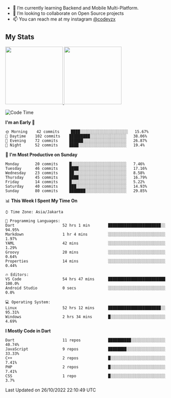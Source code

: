 - 🌱 I’m currently learning Backend and Mobile Multi-Platform.
- 👯 I’m looking to collaborate on Open Source projects
- 📫 You can reach me at my instagram <a href="https://www.instagram.com/codeyzx/">@codeyzx</a>

## My Stats
<p align="left">
<a href="https://github.com/codeyzx">
  <img height="180em" src="https://github-readme-stats-eight-theta.vercel.app/api?username=codeyzx&show_icons=true&theme=algolia&include_all_commits=true&count_private=true"/>
  <img height="180em" src="https://github-readme-stats-eight-theta.vercel.app/api/top-langs/?username=codeyzx&layout=compact&langs_count=8&theme=algolia"/>
</a>
</p>

<!--START_SECTION:waka-->
![Code Time](http://img.shields.io/badge/Code%20Time-243%20hrs%2025%20mins-blue)

**I'm an Early 🐤** 

```text
🌞 Morning    42 commits     ████░░░░░░░░░░░░░░░░░░░░░   15.67% 
🌆 Daytime    102 commits    █████████░░░░░░░░░░░░░░░░   38.06% 
🌃 Evening    72 commits     ██████░░░░░░░░░░░░░░░░░░░   26.87% 
🌙 Night      52 commits     ████░░░░░░░░░░░░░░░░░░░░░   19.4%

```
📅 **I'm Most Productive on Sunday** 

```text
Monday       20 commits     █░░░░░░░░░░░░░░░░░░░░░░░░   7.46% 
Tuesday      46 commits     ████░░░░░░░░░░░░░░░░░░░░░   17.16% 
Wednesday    23 commits     ██░░░░░░░░░░░░░░░░░░░░░░░   8.58% 
Thursday     45 commits     ████░░░░░░░░░░░░░░░░░░░░░   16.79% 
Friday       14 commits     █░░░░░░░░░░░░░░░░░░░░░░░░   5.22% 
Saturday     40 commits     ███░░░░░░░░░░░░░░░░░░░░░░   14.93% 
Sunday       80 commits     ███████░░░░░░░░░░░░░░░░░░   29.85%

```


📊 **This Week I Spent My Time On** 

```text
⌚︎ Time Zone: Asia/Jakarta

💬 Programming Languages: 
Dart                     52 hrs 1 min        ███████████████████████░░   94.95% 
Markdown                 1 hr 4 mins         ░░░░░░░░░░░░░░░░░░░░░░░░░   1.97% 
YAML                     42 mins             ░░░░░░░░░░░░░░░░░░░░░░░░░   1.29% 
Groovy                   20 mins             ░░░░░░░░░░░░░░░░░░░░░░░░░   0.64% 
Properties               14 mins             ░░░░░░░░░░░░░░░░░░░░░░░░░   0.44%

🔥 Editors: 
VS Code                  54 hrs 47 mins      █████████████████████████   100.0% 
Android Studio           0 secs              ░░░░░░░░░░░░░░░░░░░░░░░░░   0.0%

💻 Operating System: 
Linux                    52 hrs 12 mins      ███████████████████████░░   95.31% 
Windows                  2 hrs 34 mins       █░░░░░░░░░░░░░░░░░░░░░░░░   4.69%

```

**I Mostly Code in Dart** 

```text
Dart                     11 repos            ██████████░░░░░░░░░░░░░░░   40.74% 
JavaScript               9 repos             ████████░░░░░░░░░░░░░░░░░   33.33% 
C++                      2 repos             █░░░░░░░░░░░░░░░░░░░░░░░░   7.41% 
PHP                      2 repos             █░░░░░░░░░░░░░░░░░░░░░░░░   7.41% 
CSS                      1 repo              █░░░░░░░░░░░░░░░░░░░░░░░░   3.7%

```



 Last Updated on 26/10/2022 22:10:49 UTC
<!--END_SECTION:waka-->
